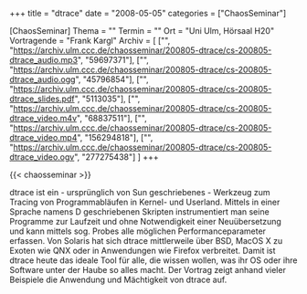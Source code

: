 +++
title = "dtrace"
date = "2008-05-05"
categories = ["ChaosSeminar"]

[ChaosSeminar]
Thema = ""
Termin = ""
Ort = "Uni Ulm, Hörsaal H20"
Vortragende = "Frank Kargl"
Archiv = [
	["", "https://archiv.ulm.ccc.de/chaosseminar/200805-dtrace/cs-200805-dtrace_audio.mp3", "59697371"],
	["", "https://archiv.ulm.ccc.de/chaosseminar/200805-dtrace/cs-200805-dtrace_audio.ogg", "45796854"],
	["", "https://archiv.ulm.ccc.de/chaosseminar/200805-dtrace/cs-200805-dtrace_slides.pdf", "5113035"],
	["", "https://archiv.ulm.ccc.de/chaosseminar/200805-dtrace/cs-200805-dtrace_video.m4v", "68837511"],
	["", "https://archiv.ulm.ccc.de/chaosseminar/200805-dtrace/cs-200805-dtrace_video.mp4", "156294818"],
	["", "https://archiv.ulm.ccc.de/chaosseminar/200805-dtrace/cs-200805-dtrace_video.ogv", "277275438"]
	]
+++

{{< chaosseminar >}}

dtrace ist ein - ursprünglich von Sun geschriebenes - Werkzeug zum
Tracing von Programmabläufen in Kernel- und Userland. Mittels in einer
Sprache namens D geschriebenen Skripten instrumentiert man seine
Programme zur Laufzeit und ohne Notwendigkeit einer Neuübersetzung und
kann mittels sog. Probes alle möglichen Performanceparameter erfassen.
Von Solaris hat sich dtrace mittlerweile über BSD, MacOS X zu Exoten
wie QNX oder in Anwendungen wie Firefox verbreitet. Damit ist dtrace
heute das ideale Tool für alle, die wissen wollen, was ihr OS oder
ihre Software unter der Haube so alles macht. Der Vortrag zeigt anhand
vieler Beispiele die Anwendung und Mächtigkeit von dtrace auf.
